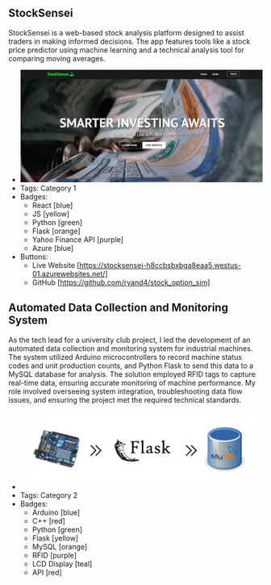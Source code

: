 ## StockSensei
StockSensei is a web-based stock analysis platform designed to assist traders in making informed decisions. The app features tools like a stock price predictor using machine learning and a technical analysis tool for comparing moving averages.
- ![project1](../assets/project1.png)
- Tags: Category 1
- Badges:
  - React [blue]
  - JS [yellow]
  - Python [green]
  - Flask [orange]
  - Yahoo Finance API [purple]
  - Azure [blue]
- Buttons:
  - Live Website [https://stocksensei-h8ccbsbxbga8eaa5.westus-01.azurewebsites.net/]
  - GitHub [https://github.com/ryand4/stock_option_sim]

## Automated Data Collection and Monitoring System
As the tech lead for a university club project, I led the development of an automated data collection and monitoring system for industrial machines. The system utilized Arduino microcontrollers to record machine status codes and unit production counts, and Python Flask to send this data to a MySQL database for analysis. The solution employed RFID tags to capture real-time data, ensuring accurate monitoring of machine performance. My role involved overseeing system integration, troubleshooting data flow issues, and ensuring the project met the required technical standards.
- ![project2](../assets/project2.png)
- Tags: Category 2
- Badges:
  - Arduino [blue]
  - C++ [red]
  - Python [green]
  - Flask [yellow]
  - MySQL [orange]
  - RFID [purple]
  - LCD Display [teal]
  - API [red]


